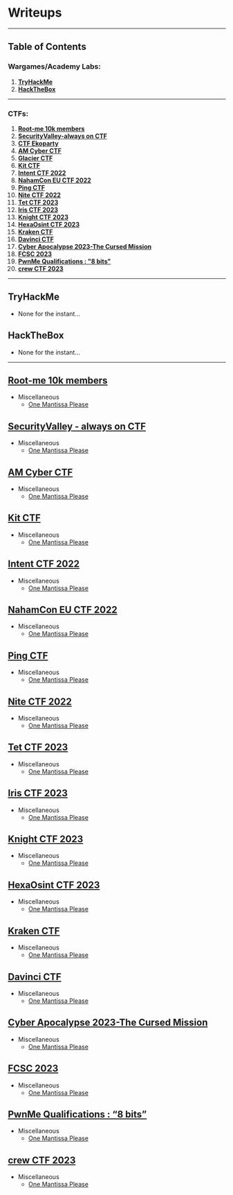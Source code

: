 # Writeups
* * *

## Table of Contents

### Wargames/Academy Labs:
1. **[TryHackMe](#tryhackme)**
2. **[HackTheBox](#hackthebox)**


* * *



### CTFs:
1. **[Root-me 10k members](#root-me-10k-members)**
2. **[SecurityValley-always on CTF](#securityvalley-always-on-ctf)**
3. **[CTF Ekoparty](#ctf-ekoparty)**
4. **[AM Cyber CTF](#am-cyber-ctf)**
5. **[Glacier CTF](#glacier-ctf)**
6. **[Kit CTF](#kit-ctf)**
7. **[Intent CTF 2022](#intent-ctf-2022)**
8. **[NahamCon EU CTF 2022](#nhamcon-eu-ctf-2022)**
9. **[Ping CTF](#ping-ctf)**
10. **[Nite CTF 2022](#nite-ctf-2022)**
11. **[Tet CTF 2023](#tet-ctf-2023)**
12. **[Iris CTF 2023](#iris-ctf-2023)**
13. **[Knight CTF 2023](#knight-ctf-2023)**
14. **[HexaOsint CTF 2023](#hexaosint-ctf-2023)**
15. **[Kraken CTF](#kraken-ctf)**
16. **[Davinci CTF](#davinci-ctf)**
17. **[Cyber Apocalypse 2023-The Cursed Mission](#cyber-apocalypse-2023-the-cursed-mission)**
18. **[FCSC 2023](#fcsc-2023)**
19. **[PwnMe Qualifications : "8 bits"](#pwnme-qualifications-:-"8-bits")**
20. **[crew CTF 2023](#crew-ctf-2023)**


* * *

## TryHackMe
- None for the instant...


## HackTheBox
- None for the instant...


* * *


## [Root-me 10k members](https://artyeth06.github.io/ctf/root-me-10k-members/)
- Miscellaneous
	- [One Mantissa Please](https://siunam321.github.io/ctf/nahamconctf2022/Miscellaneous/One-Mantissa-Please/)


## [SecurityValley - always on CTF](https://artyeth06.github.io/ctf/root-me-10k-members/)
- Miscellaneous
	- [One Mantissa Please](https://siunam321.github.io/ctf/nahamconctf2022/Miscellaneous/One-Mantissa-Please/)


## [AM Cyber CTF](https://artyeth06.github.io/ctf/root-me-10k-members/)
- Miscellaneous
	- [One Mantissa Please](https://siunam321.github.io/ctf/nahamconctf2022/Miscellaneous/One-Mantissa-Please/)



## [Kit CTF](https://artyeth06.github.io/ctf/root-me-10k-members/)
- Miscellaneous
	- [One Mantissa Please](https://siunam321.github.io/ctf/nahamconctf2022/Miscellaneous/One-Mantissa-Please/)



## [Intent CTF 2022](https://artyeth06.github.io/ctf/root-me-10k-members/)
- Miscellaneous
	- [One Mantissa Please](https://siunam321.github.io/ctf/nahamconctf2022/Miscellaneous/One-Mantissa-Please/)



## [NahamCon EU CTF 2022](https://artyeth06.github.io/ctf/root-me-10k-members/)
- Miscellaneous
	- [One Mantissa Please](https://siunam321.github.io/ctf/nahamconctf2022/Miscellaneous/One-Mantissa-Please/)



## [Ping CTF](https://artyeth06.github.io/ctf/root-me-10k-members/)
- Miscellaneous
	- [One Mantissa Please](https://siunam321.github.io/ctf/nahamconctf2022/Miscellaneous/One-Mantissa-Please/)



## [Nite CTF 2022](https://artyeth06.github.io/ctf/root-me-10k-members/)
- Miscellaneous
	- [One Mantissa Please](https://siunam321.github.io/ctf/nahamconctf2022/Miscellaneous/One-Mantissa-Please/)



## [Tet CTF 2023](https://artyeth06.github.io/ctf/root-me-10k-members/)
- Miscellaneous
	- [One Mantissa Please](https://siunam321.github.io/ctf/nahamconctf2022/Miscellaneous/One-Mantissa-Please/)



## [Iris CTF 2023](https://artyeth06.github.io/ctf/root-me-10k-members/)
- Miscellaneous
	- [One Mantissa Please](https://siunam321.github.io/ctf/nahamconctf2022/Miscellaneous/One-Mantissa-Please/)



## [Knight CTF 2023](https://artyeth06.github.io/ctf/root-me-10k-members/)
- Miscellaneous
	- [One Mantissa Please](https://siunam321.github.io/ctf/nahamconctf2022/Miscellaneous/One-Mantissa-Please/)



## [HexaOsint CTF 2023](https://artyeth06.github.io/ctf/root-me-10k-members/)
- Miscellaneous
	- [One Mantissa Please](https://siunam321.github.io/ctf/nahamconctf2022/Miscellaneous/One-Mantissa-Please/)



## [Kraken CTF](https://artyeth06.github.io/ctf/root-me-10k-members/)
- Miscellaneous
	- [One Mantissa Please](https://siunam321.github.io/ctf/nahamconctf2022/Miscellaneous/One-Mantissa-Please/)



## [Davinci CTF](https://artyeth06.github.io/ctf/root-me-10k-members/)
- Miscellaneous
	- [One Mantissa Please](https://siunam321.github.io/ctf/nahamconctf2022/Miscellaneous/One-Mantissa-Please/)



## [Cyber Apocalypse 2023-The Cursed Mission](https://artyeth06.github.io/ctf/root-me-10k-members/)
- Miscellaneous
	- [One Mantissa Please](https://siunam321.github.io/ctf/nahamconctf2022/Miscellaneous/One-Mantissa-Please/)



## [FCSC 2023](https://artyeth06.github.io/ctf/root-me-10k-members/)
- Miscellaneous
	- [One Mantissa Please](https://siunam321.github.io/ctf/nahamconctf2022/Miscellaneous/One-Mantissa-Please/)



## [PwnMe Qualifications : “8 bits”](https://artyeth06.github.io/ctf/root-me-10k-members/)
- Miscellaneous
	- [One Mantissa Please](https://siunam321.github.io/ctf/nahamconctf2022/Miscellaneous/One-Mantissa-Please/)



## [crew CTF 2023](https://artyeth06.github.io/ctf/root-me-10k-members/)
- Miscellaneous
	- [One Mantissa Please](https://siunam321.github.io/ctf/nahamconctf2022/Miscellaneous/One-Mantissa-Please/)


